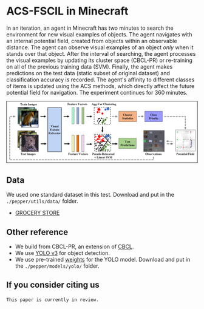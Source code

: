 # ACS-FSCIL in Minecraft
In an iteration, an agent in Minecraft has two minutes to search the environment for new visual examples of objects. The agent navigates with an internal potential field, created from objects within an observable distance. The agent can observe visual examples of an object *only* when it stands over that object. After the interval of searching, the agent processes the visual examples by updating its cluster space (CBCL-PR) or re-training on all of the previous training data (SVM). Finally, the agent makes predictions on the test data (static subset of original dataset) and classification accuracy is recorded. The agent's affinity to different classes of items is updated using the ACS methods, which directly affect the future potential field for navigation. The experiment continues for 360 minutes. 

<img src="https://github.com/chrismcclurg/FSCIL-ACS/blob/main/img/minecraft_flowchart.png"> 

## Data 
We used one standard dataset in this test. Download and put in the `./pepper/utils/data/` folder.
+ [GROCERY STORE](https://github.com/marcusklasson/GroceryStoreDataset)

## Other reference
+ We build from CBCL-PR, an extension of [CBCL](https://github.com/aliayub7/CBCL).
+ We use [YOLO v3](https://github.com/arunponnusamy/object-detection-opencv) for object detection.
+ We use pre-trained [weights](https://pjreddie.com/media/files/yolov3.weights) for the YOLO model. Download and put in the `./pepper/models/yolo/` folder.

## If you consider citing us
```
This paper is currently in review. 
```
